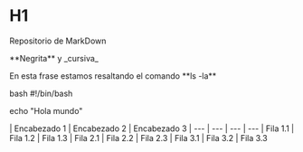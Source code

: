 # H1
Repositorio de MarkDown
<p>
 **Negrita** y _cursiva_ 
</p>
<p>
En esta frase estamos resaltando el comando **ls -la**
</p>
<p>
  bash
  #!/bin/bash
</p>
<p>
  echo "Hola mundo"
</p>

| Encabezado 1 | Encabezado 2 | Encabezado 3
| --- | --- | --- | ---
| Fila 1.1 | Fila 1.2 | Fila 1.3
| Fila 2.1 | Fila 2.2 | Fila 2.3
| Fila 3.1 | Fila 3.2 | Fila 3.3
